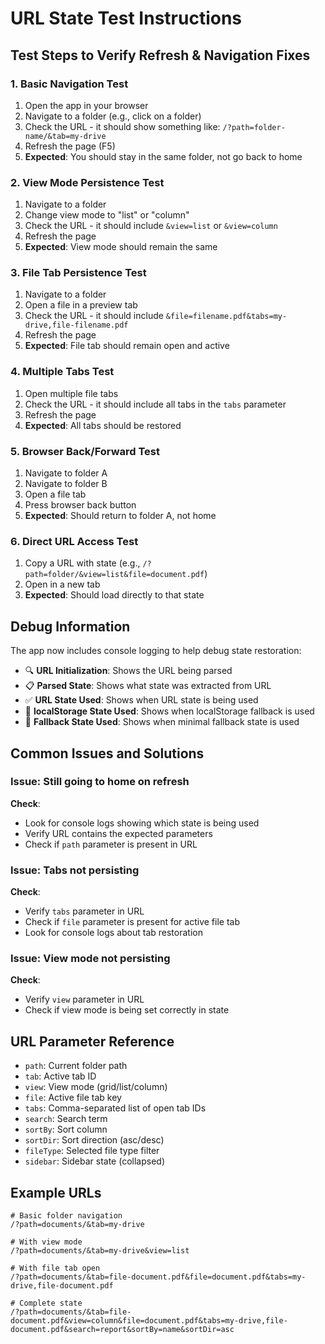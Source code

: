 # URL State Test Instructions

## Test Steps to Verify Refresh & Navigation Fixes

### 1. Basic Navigation Test
1. Open the app in your browser
2. Navigate to a folder (e.g., click on a folder)
3. Check the URL - it should show something like: `/?path=folder-name/&tab=my-drive`
4. Refresh the page (F5)
5. **Expected**: You should stay in the same folder, not go back to home

### 2. View Mode Persistence Test
1. Navigate to a folder
2. Change view mode to "list" or "column"
3. Check the URL - it should include `&view=list` or `&view=column`
4. Refresh the page
5. **Expected**: View mode should remain the same

### 3. File Tab Persistence Test
1. Navigate to a folder
2. Open a file in a preview tab
3. Check the URL - it should include `&file=filename.pdf&tabs=my-drive,file-filename.pdf`
4. Refresh the page
5. **Expected**: File tab should remain open and active

### 4. Multiple Tabs Test
1. Open multiple file tabs
2. Check the URL - it should include all tabs in the `tabs` parameter
3. Refresh the page
4. **Expected**: All tabs should be restored

### 5. Browser Back/Forward Test
1. Navigate to folder A
2. Navigate to folder B
3. Open a file tab
4. Press browser back button
5. **Expected**: Should return to folder A, not home

### 6. Direct URL Access Test
1. Copy a URL with state (e.g., `/?path=folder/&view=list&file=document.pdf`)
2. Open in a new tab
3. **Expected**: Should load directly to that state

## Debug Information

The app now includes console logging to help debug state restoration:

- 🔍 **URL Initialization**: Shows the URL being parsed
- 📋 **Parsed State**: Shows what state was extracted from URL
- ✅ **URL State Used**: Shows when URL state is being used
- 💾 **localStorage State Used**: Shows when localStorage fallback is used
- 🔄 **Fallback State Used**: Shows when minimal fallback state is used

## Common Issues and Solutions

### Issue: Still going to home on refresh
**Check**: 
- Look for console logs showing which state is being used
- Verify URL contains the expected parameters
- Check if `path` parameter is present in URL

### Issue: Tabs not persisting
**Check**:
- Verify `tabs` parameter in URL
- Check if `file` parameter is present for active file tab
- Look for console logs about tab restoration

### Issue: View mode not persisting
**Check**:
- Verify `view` parameter in URL
- Check if view mode is being set correctly in state

## URL Parameter Reference

- `path`: Current folder path
- `tab`: Active tab ID
- `view`: View mode (grid/list/column)
- `file`: Active file tab key
- `tabs`: Comma-separated list of open tab IDs
- `search`: Search term
- `sortBy`: Sort column
- `sortDir`: Sort direction (asc/desc)
- `fileType`: Selected file type filter
- `sidebar`: Sidebar state (collapsed)

## Example URLs

```
# Basic folder navigation
/?path=documents/&tab=my-drive

# With view mode
/?path=documents/&tab=my-drive&view=list

# With file tab open
/?path=documents/&tab=file-document.pdf&file=document.pdf&tabs=my-drive,file-document.pdf

# Complete state
/?path=documents/&tab=file-document.pdf&view=column&file=document.pdf&tabs=my-drive,file-document.pdf&search=report&sortBy=name&sortDir=asc
```

